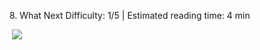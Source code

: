 <ChapterTitle>8\. What Next</ChapterTitle>
<Difficulty> Difficulty: 1/5 | Estimated reading time: 4 min </Difficulty>

<Image> 
    <img src="/images/chap_8.png">
</Image>

<Spacer />
